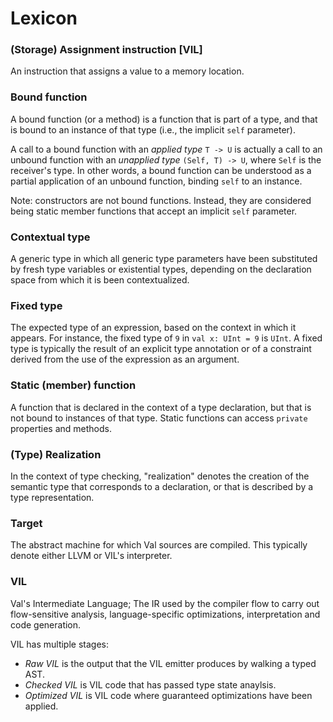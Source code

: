 #  Lexicon

### (Storage) Assignment instruction [VIL]
An instruction that assigns a value to a memory location.

### Bound function
A bound function (or a method) is a function that is part of a type, and that is bound to an instance of that type (i.e., the implicit `self` parameter).

A call to a bound function with an *applied type* `T -> U` is actually a call to an unbound function with an *unapplied type* `(Self, T) -> U`, where `Self` is the receiver's type.
In other words, a bound function can be understood as a partial application of an unbound function, binding `self` to an instance.

Note: constructors are not bound functions.
Instead, they are considered being static member functions that accept an implicit `self` parameter.

### Contextual type
A generic type in which all generic type parameters have been substituted by fresh type variables or existential types, depending on the declaration space from which it is been contextualized.

### Fixed type
The expected type of an expression, based on the context in which it appears.
For instance, the fixed type of `9` in `val x: UInt = 9` is `UInt`.
A fixed type is typically the result of an explicit type annotation or of a constraint derived from the use of the expression as an argument.

### Static (member) function
A function that is declared in the context of a type declaration, but that is not bound to instances of that type.
Static functions can access `private` properties and methods.

### (Type) Realization
In the context of type checking, "realization" denotes the creation of the semantic type that corresponds to a declaration, or that is described by a type representation.

### Target
The abstract machine for which Val sources are compiled.
This typically denote either LLVM or VIL's interpreter.

### VIL
Val's Intermediate Language; The IR used by the compiler flow to carry out flow-sensitive analysis, language-specific optimizations, interpretation and code generation.

VIL has multiple stages:
- *Raw VIL* is the output that the VIL emitter produces by walking a typed AST.
- *Checked VIL* is VIL code that has passed type state anaylsis.
- *Optimized VIL* is VIL code where guaranteed optimizations have been applied.
